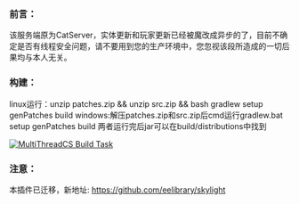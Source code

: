 ### 前言：
该服务端原为CatServer，实体更新和玩家更新已经被魔改成异步的了，目前不确定是否有线程安全问题，请不要用到您的生产环境中，您忽视该段所造成的一切后果均与本人无关。
### 构建：
linux运行：unzip patches.zip && unzip src.zip && bash gradlew setup genPatches build
windows:解压patches.zip和src.zip后cmd运行gradlew.bat setup genPatches build
两者运行完后jar可以在build/distributions中找到

[![MultiThreadCS Build Task](https://github.com/NaturalGroup/MultiThreadCatServer/actions/workflows/gradle.yml/badge.svg)](https://github.com/NaturalGroup/MultiThreadCatServer/actions/workflows/gradle.yml)

### 注意：
本插件已迁移，新地址: https://github.com/eelibrary/skylight
